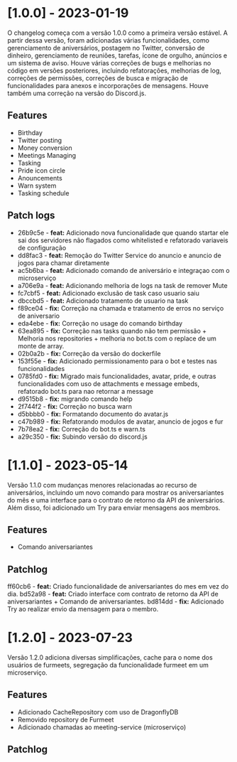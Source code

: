 # [1.0.0] - 2023-01-19
O changelog começa com a versão 1.0.0 como a primeira versão estável. A partir dessa versão, foram adicionadas várias funcionalidades, como gerenciamento de aniversários, postagem no Twitter, conversão de dinheiro, gerenciamento de reuniões, tarefas, ícone de orgulho, anúncios e um sistema de aviso. Houve várias correções de bugs e melhorias no código em versões posteriores, incluindo refatorações, melhorias de log, correções de permissões, correções de busca e migração de funcionalidades para anexos e incorporações de mensagens. Houve também uma correção na versão do Discord.js.
## Features
- Birthday
- Twitter posting
- Money conversion
- Meetings Managing
- Tasking 
- Pride icon circle
- Anouncements
- Warn system
- Tasking schedule
## Patch logs
- 26b9c5e - <b>feat:</b> Adicionado nova funcionalidade que quando startar ele sai dos servidores não flagados como whitelisted e refatorado variaveis de configuração
- dd8fac3 - <b>feat:</b> Remoção do Twitter Service do anuncio e anuncio de jogos para chamar diretamente
- ac5b6ba - <b>feat:</b> Adicionado comando de aniversário e integraçao com o microserviço
- a706e9a - <b>feat:</b> Adicionando melhoria de logs na task de remover Mute
- fc7cbf5 - <b>feat:</b> Adicionado exclusão de task caso usuario saiu
- dbccbd5 - <b>feat:</b> Adicionado tratamento de usuario na task
- f89ce04 - <b>fix:</b> Correção na chamada e tratamento de erros no serviço de aniversario
- eda4ebe - <b>fix:</b> Correção no usage do comando birthday
- 63ea895 - <b>fix:</b> Correção nas tasks quando não tem permissão + Melhoria nos repositories + melhoria no bot.ts com o replace de um monte de array.
- 02b0a2b - <b>fix:</b> Correção da versão do dockerfile
- 153f55e - <b>fix:</b> Adicionado permissionamento para o bot e testes nas funcionalidades
- 0785fd0 - <b>fix:</b> Migrado mais funcionalidades, avatar, pride, e outras funcionalidades com uso de attachments e message embeds, refatorado bot.ts para nao retornar a message
- d9515b8 - <b>fix:</b> migrando comando help
- 2f744f2 - <b>fix:</b> Correção no busca warn
- d5bbbb0 - <b>fix:</b> Formatando documento do avatar.js
- c47b989 - <b>fix:</b> Refatorando modulos de avatar, anuncio de jogos e fur
- 7b78ea2 - <b>fix:</b> Correção do bot.ts e warn.ts
- a29c350 - <b>fix:</b> Subindo versão do discord.js

# [1.1.0] - 2023-05-14
Versão 1.1.0 com mudanças menores relacionadas ao recurso de aniversários, incluindo um novo comando para mostrar os aniversariantes do mês e uma interface para o contrato de retorno da API de aniversários. Além disso, foi adicionado um Try para enviar mensagens aos membros.

## Features
- Comando aniversariantes 

## Patchlog 
ff60cb6 - <b>feat:</b> Criado funcionalidade de aniversariantes do mes em vez do dia.
bd52a98 - <b>feat:</b> Criado interface com contrato de retorno da API de aniversariantes + Comando de aniversariantes.
bd814dd - <b>fix:</b> Adicionado Try ao realizar envio da mensagem para o membro.

# [1.2.0] - 2023-07-23
Versão 1.2.0 adiciona diversas simplificações, cache para o nome dos usuários de furmeets, segregação da funcionalidade furmeet em um microserviço.

## Features
- Adicionado CacheRepository com uso de DragonflyDB
- Removido repository de Furmeet
- Adicionado chamadas ao meeting-service (microserviço)

## Patchlog 